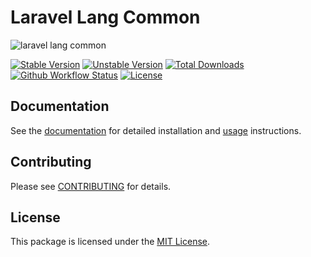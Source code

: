 # Laravel Lang Common

![laravel lang common](https://preview.dragon-code.pro/laravel-lang/common.svg?brand=laravel&mode=dark)

[![Stable Version][badge_stable]][link_packagist]
[![Unstable Version][badge_unstable]][link_packagist]
[![Total Downloads][badge_downloads]][link_packagist]
[![Github Workflow Status][badge_build]][link_build]
[![License][badge_license]][link_license]

## Documentation

See the [documentation](https://laravel-lang.com) for detailed installation and [usage](https://laravel-lang.com/usage/general-principles.html) instructions.

## Contributing

Please see [CONTRIBUTING](https://laravel-lang.com/contributing.html) for details.

## License

This package is licensed under the [MIT License][link_license].


[badge_build]:          https://img.shields.io/github/actions/workflow/status/laravel-lang/common/phpunit.yml?style=flat-square

[badge_downloads]:      https://img.shields.io/packagist/dt/laravel-lang/common.svg?style=flat-square

[badge_license]:        https://img.shields.io/packagist/l/laravel-lang/common.svg?style=flat-square

[badge_stable]:         https://img.shields.io/github/v/release/laravel-lang/common?label=stable&style=flat-square

[badge_unstable]:       https://img.shields.io/badge/unstable-dev--main-orange?style=flat-square

[link_build]:           https://github.com/laravel-lang/common/actions

[link_license]:         LICENSE

[link_packagist]:       https://packagist.org/packages/laravel-lang/common

